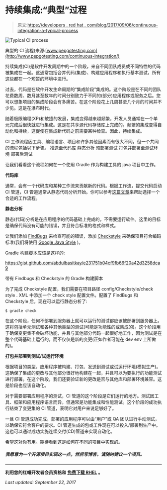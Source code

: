# 持续集成:“典型”过程

> 原文:[https://developers . red hat . com/blog/2017/09/06/continuous-integration-a-typical-process](https://developers.redhat.com/blog/2017/09/06/continuous-integration-a-typical-process)

![Typical CI process](../Images/1cae40979879ff332e03747ce7c2ed5b.png)

典型的 CI 流程(来源:[www.pepgotesting.com](http://www.pepgotesting.com/continuous-integration/)

持续集成(CI)是软件开发周期中的一个阶段，来自不同团队成员或不同特性的代码被集成在一起。这通常包括合并代码(集成)、构建应用程序和执行基本测试，所有这些都在一个短暂的环境中进行。

过去，代码是在软件开发生命周期的“集成阶段”集成的。这个阶段是在不同的团队花费数周、数月甚至数年的时间分别致力于不同的(部分)应用程序或服务之后。您可以想象项目的集成阶段会有多痛苦。在这个阶段花上几周甚至几个月的时间并不少见。这是在瀑布时代。

随着极限编程(XP)和敏捷的发展，集成变得越来越频繁，开发人员通常在一个单元完成后很快就进行集成。这是在共享源代码存储库上完成的。频繁的集成变得自动化和持续，这促使在集成新代码之前需要某种检查。因此，持续集成。

CI 工作流程因工具、编程语言、项目和许多其他因素而有很大不同，但一个共同的流程包括以下步骤。
推送至代码库
静态分析
预部署测试
打包并部署至测试环境
部署后测试

让我们看看这个流程如何在一个使用 Gradle 作为构建工具的 java 项目中工作。

**代码库**

通常，会有一个代码库和某种工作流来贡献新的代码。根据工作流，提交代码启动 CI 管道，CI 管道通常从静态代码分析开始。你可以参考[这篇文章](https://medium.com/flexisaf/git-workflow-for-your-project-3d9dbdc5f8e2)来帮助选择一个合适的工作流程。

**静态分析**

静态(代码)分析是在应用程序的代码基础上完成的，不需要运行软件。这里的目标是确保代码没有可能的错误，并且符合标准的格式和样式。

让我们添加 [FindBugs](http://findbugs.sourceforge.net/) 来检查可能的错误，添加 [Checkstyle](http://checkstyle.sourceforge.net/) 来确保项目符合编码标准(我们将使用 [Google Java Style](https://google.github.io/styleguide/javaguide.html) )。

Gradle 构建脚本应该是这样的:

https://gist.github.com/abdulbasitkay/e231751b04cf9fb66f20a42d3258dca9

带有 Findbugs 和 Checkstyle 的 Gradle 构建脚本

为了完成 Checkstyle 配置，我们需要在项目路径 config/Checkstyle/check style . XML 中添加一个 check style 配置文件。配置了 FindBugs 和 Checkstyle 后，现在可以运行静态分析了:

```
$ gradle check
```

在这个阶段，任何不部署到服务器上就可以运行的测试都应该被部署到服务器上。这将包括单元测试和各种其他类型的测试(可能是功能性的或集成的)。这个阶段用于确保变更集不会破坏功能，并且与其他部分代码一起很好地工作，因为测试是在整个代码基础上运行的，而不仅仅是新的变更(正如作者可能在 dev env 上所做的)。

**打包并部署到测试/试运行环境**

根据项目的类型，应用程序被构建、打包、发送到测试或试运行环境(模拟生产)。这确保了集成的更改与其他部分很好地构建在一起，并且可以为要执行的功能测试进行部署。在这个阶段，我们还要验证新的更改是否与其他库和部署环境兼容。这是阶段也应该自动化。

对于需要部署应用程序的测试，CI 管道的这个阶段是它们运行的地方。测试因工具、框架和应用程序语言而异，但通常是功能集成和性能测试。这个阶段的成功执行结束了变更集的 CI 管道，表明它对用户来说足够好了。

一旦 CI 管道成功完成，部署的应用程序可以由“用户”或 QA 团队进行手动测试，以确保它符合客户的要求。CI 管道生成的包或工件现在可以投入/部署到生产中。这也可以通过成功实施连续交付(CD)管道来实现自动化。

希望这对你有用。期待看到这是如何在不同的项目中实现的。

##### 我愿意为一个开源项目实现这一点，然后写博客。请随时建议一个项目。

* * *

**利用您的红帽开发者会员资格和** [**免费下载 RHEL**](http://developers.redhat.com/products/rhel/download/) **。**

*Last updated: September 22, 2017*